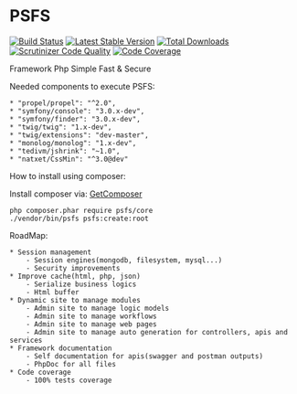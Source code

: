 PSFS
====
[![Build Status](https://travis-ci.org/psfs/core.svg?branch=master)](https://travis-ci.org/c15k0/psfs)
[![Latest Stable Version](https://poser.pugx.org/psfs/core/v/stable)](https://packagist.org/packages/c15k0/psfs) 
[![Total Downloads](https://poser.pugx.org/psfs/core/downloads)](https://packagist.org/packages/c15k0/psfs) 
[![Scrutinizer Code Quality](https://scrutinizer-ci.com/g/psfs/core/badges/quality-score.png?b=master)](https://scrutinizer-ci.com/g/c15k0/psfs/?branch=master)
[![Code Coverage](https://scrutinizer-ci.com/g/psfs/core/badges/coverage.png?b=master)](https://scrutinizer-ci.com/g/c15k0/psfs/?branch=master)

Framework Php Simple Fast & Secure

Needed components to execute PSFS:

    * "propel/propel": "^2.0",
    * "symfony/console": "3.0.x-dev",
    * "symfony/finder": "3.0.x-dev",
    * "twig/twig": "1.x-dev",
    * "twig/extensions": "dev-master",
    * "monolog/monolog": "1.x-dev",
    * "tedivm/jshrink": "~1.0",
    * "natxet/CssMin": "^3.0@dev"

How to install using composer:

Install composer via: [GetComposer](https://getcomposer.org/download/)
   
```
php composer.phar require psfs/core
./vendor/bin/psfs psfs:create:root
```

RoadMap:

    * Session management
        - Session engines(mongodb, filesystem, mysql...)
        - Security improvements
    * Improve cache(html, php, json)
        - Serialize business logics
        - Html buffer
    * Dynamic site to manage modules
        - Admin site to manage logic models
        - Admin site to manage workflows
        - Admin site to manage web pages
        - Admin site to manage auto generation for controllers, apis and services
    * Framework documentation
        - Self documentation for apis(swagger and postman outputs)
        - PhpDoc for all files
    * Code coverage
        - 100% tests coverage

